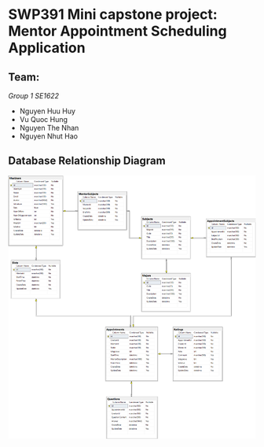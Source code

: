 # SWP391 Mini capstone project: Mentor Appointment Scheduling Application

## Team:
*Group 1 SE1622*
- Nguyen Huu Huy
- Vu Quoc Hung
- Nguyen The Nhan
- Nguyen Nhut Hao

## Database Relationship Diagram
![Physical Diagram](https://github.com/SWP391-Group-1/document/blob/main/Relationship-Diagram.png?raw=true "Database Relationship Diagram")